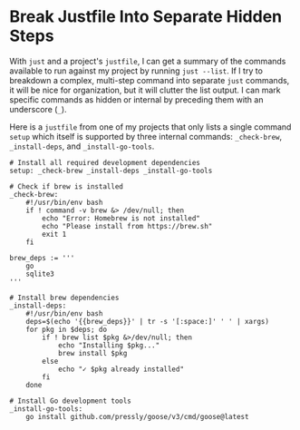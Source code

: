 # Break Justfile Into Separate Hidden Steps

With `just` and a project's `justfile`, I can get a summary of the commands
available to run against my project by running `just --list`. If I try to
breakdown a complex, multi-step command into separate `just` commands, it will
be nice for organization, but it will clutter the list output. I can mark
specific commands as hidden or internal by preceding them with an underscore
(`_`).

Here is a `justfile` from one of my projects that only lists a single command
`setup` which itself is supported by three internal commands: `_check-brew`,
`_install-deps`, and `_install-go-tools`.

```justfile
# Install all required development dependencies
setup: _check-brew _install-deps _install-go-tools

# Check if brew is installed
_check-brew:
    #!/usr/bin/env bash
    if ! command -v brew &> /dev/null; then
        echo "Error: Homebrew is not installed"
        echo "Please install from https://brew.sh"
        exit 1
    fi

brew_deps := '''
    go
    sqlite3
'''

# Install brew dependencies
_install-deps:
    #!/usr/bin/env bash
    deps=$(echo '{{brew_deps}}' | tr -s '[:space:]' ' ' | xargs)
    for pkg in $deps; do
        if ! brew list $pkg &>/dev/null; then
            echo "Installing $pkg..."
            brew install $pkg
        else
            echo "✓ $pkg already installed"
        fi
    done

# Install Go development tools
_install-go-tools:
    go install github.com/pressly/goose/v3/cmd/goose@latest
```
